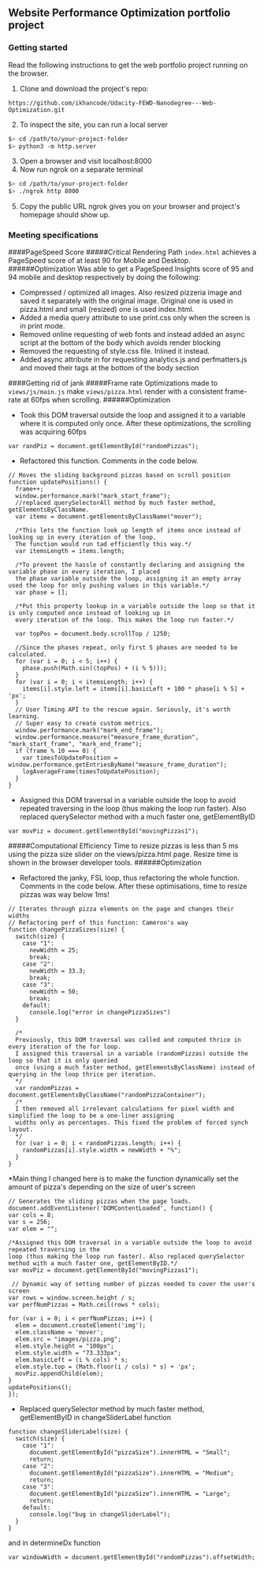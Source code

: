 ## Website Performance Optimization portfolio project

### Getting started

Read the following instructions to get the web portfolio project running on the browser.

1. Clone and download the project's repo:
~~~~
https://github.com/ikhancode/Udacity-FEWD-Nanodegree---Web-Optimization.git
~~~~
2. To inspect the site, you can run a local server

  ```bash
  $> cd /path/to/your-project-folder
  $> python3 -m http.server
  ```

3. Open a browser and visit localhost:8000
4. Now run ngrok on a separate terminal

  ``` bash
  $> cd /path/to/your-project-folder
  $> ./ngrok http 8000
  ```

5. Copy the public URL ngrok gives you on your browser and project's homepage should show up.

### Meeting specifications
####PageSpeed Score
#####Critical Rendering Path
`index.html` achieves a PageSpeed score of at least 90 for Mobile and Desktop.
######Optimization
Was able to get a PageSpeed Insights score of 95 and 94 mobile and desktop respectively by doing the following:
  * Compressed / optimized all images. Also resized pizzeria image and saved it separately with the original image. Original one is used in pizza.html and small (resized) one is used index.html.
  * Added a media query attribute to use print.css only when the screen is in print mode.
  * Removed online requesting of web fonts and instead added an async script at the bottom of the body which avoids render blocking
  * Removed the requesting of style.css file. Inlined it instead.
  * Added async attribute in for requesting analytics.js and perfmatters.js and moved their tags at the bottom of the body section

####Getting rid of jank
#####Frame rate
  Optimizations made to `views/js/main.js` make `views/pizza.html` render with a consistent frame-rate at 60fps when scrolling.
######Optimization
  * Took this DOM traversal outside the loop and assigned it to a variable where it is computed only once. After these optimizations, the scrolling was acquiring 60fps
~~~~
var randPiz = document.getElementById("randomPizzas");
~~~~
* Refactored this function. Comments in the code below.
~~~~
// Moves the sliding background pizzas based on scroll position
function updatePositions() {
  frame++;
  window.performance.mark("mark_start_frame");
  //replaced querySelectorAll method by much faster method, getElementsByClassName.
  var items = document.getElementsByClassName("mover");

  /*This lets the function look up length of items once instead of looking up in every iteration of the loop.
  The function would run tad efficiently this way.*/
  var itemsLength = items.length;

  /*To prevent the hassle of constantly declaring and assigning the variable phase in every iteration, I placed
  the phase variable outside the loop, assigning it an empty array used the loop for only pushing values in this variable.*/
  var phase = [];

  /*Put this property lookup in a variable outside the loop so that it is only computed once instead of looking up in
  every iteration of the loop. This makes the loop run faster.*/

  var topPos = document.body.scrollTop / 1250;

  //Since the phases repeat, only first 5 phases are needed to be calculated.
  for (var i = 0; i < 5; i++) {
    phase.push(Math.sin((topPos) + (i % 5)));
  }
  for (var i = 0; i < itemsLength; i++) {
    items[i].style.left = items[i].basicLeft + 100 * phase[i % 5] + 'px';
  }
  // User Timing API to the rescue again. Seriously, it's worth learning.
  // Super easy to create custom metrics.
  window.performance.mark("mark_end_frame");
  window.performance.measure("measure_frame_duration", "mark_start_frame", "mark_end_frame");
  if (frame % 10 === 0) {
    var timesToUpdatePosition = window.performance.getEntriesByName("measure_frame_duration");
    logAverageFrame(timesToUpdatePosition);
  }
}
  ~~~~
  * Assigned this DOM traversal in a variable outside the loop to avoid repeated traversing in the loop (thus making the loop run faster). Also replaced querySelector method with a much faster one, getElementByID
~~~~
var movPiz = document.getElementById("movingPizzas1");
~~~~

#####Computational Efficiency
Time to resize pizzas is less than 5 ms using the pizza size slider on the views/pizza.html page. Resize time is shown in the browser developer tools.
######Optimization
  * Refactored the janky, FSL loop, thus refactoring the whole function. Comments in the code below. After these optimisations, time to resize pizzas was way below 1ms!
  ~~~~
  // Iterates through pizza elements on the page and changes their widths
  // Refactoring perf of this function: Cameron's way
  function changePizzaSizes(size) {
    switch(size) {
      case "1":
        newWidth = 25;
        break;
      case "2":
        newWidth = 33.3;
        break;
      case "3":
        newWidth = 50;
        break;
      default:
        console.log("error in changePizzaSizes")
    }

    /*
    Previously, this DOM traversal was called and computed thrice in every iteration of the for loop.
    I assigned this traversal in a variable (randomPizzas) outside the loop so that it is only queried
    once (using a much faster method, getElementsByClassName) instead of querying in the loop thrice per iteration.
    */
    var randomPizzas = document.getElementsByClassName("randomPizzaContainer");
    /*
    I then removed all irrelevant calculations for pixel width and simplified the loop to be a one-liner assigning
    widths only as percentages. This fixed the problem of forced synch layout.
    */
    for (var i = 0; i < randomPizzas.length; i++) {
      randomPizzas[i].style.width = newWidth + "%";
    }
  }
  ~~~~
  *Main thing I changed here is to make the function dynamically set the amount of pizza's depending on the size of user's screen
  ~~~~
  // Generates the sliding pizzas when the page loads.
document.addEventListener('DOMContentLoaded', function() {
  var cols = 8;
  var s = 256;
  var elem = "";

  /*Assigned this DOM traversal in a variable outside the loop to avoid repeated traversing in the
  loop (thus making the loop run faster). Also replaced querySelector method with a much faster one, getElementByID.*/
  var movPiz = document.getElementById("movingPizzas1");

   // Dynamic way of setting number of pizzas needed to cover the user's screen
  var rows = window.screen.height / s;
  var perfNumPizzas = Math.ceil(rows * cols);

  for (var i = 0; i < perfNumPizzas; i++) {
    elem = document.createElement('img');
    elem.className = 'mover';
    elem.src = "images/pizza.png";
    elem.style.height = "100px";
    elem.style.width = "73.333px";
    elem.basicLeft = (i % cols) * s;
    elem.style.top = (Math.floor(i / cols) * s) + 'px';
    movPiz.appendChild(elem);
  }
  updatePositions();
});
  ~~~~

  * Replaced querySelector method by much faster method, getElementByID in changeSliderLabel function
  ~~~~
  function changeSliderLabel(size) {
    switch(size) {
      case "1":
        document.getElementById("pizzaSize").innerHTML = "Small";
        return;
      case "2":
        document.getElementById("pizzaSize").innerHTML = "Medium";
        return;
      case "3":
        document.getElementById("pizzaSize").innerHTML = "Large";
        return;
      default:
        console.log("bug in changeSliderLabel");
    }
  }
  ~~~~
  and in determineDx function
  ~~~~
  var windowWidth = document.getElementById("randomPizzas").offsetWidth;
  ~~~~
